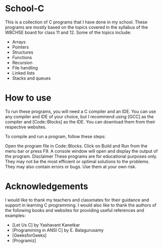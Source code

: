 # School-C
This is a collection of C programs that I have done in my school. These programs are mostly based on the topics covered in the syllabus of the WBCHSE board for class 11 and 12. Some of the topics include:

- Arrays
- Pointers
- Structures
- Functions
- Recursion
- File handling
- Linked lists
- Stacks and queues

# How to use
To run these programs, you will need a C compiler and an IDE. You can use any compiler and IDE of your choice, but I recommend using [GCC] as the compiler and [Code::Blocks] as the IDE. You can download them from their respective websites.

To compile and run a program, follow these steps:

Open the program file in Code::Blocks.
Click on Build and Run from the menu bar or press F9.
A console window will open and display the output of the program.
Disclaimer
These programs are for educational purposes only. They may not be the most efficient or optimal solutions to the problems. They may also contain errors or bugs. Use them at your own risk.

# Acknowledgements
I would like to thank my teachers and classmates for their guidance and support in learning C programming. I would also like to thank the authors of the following books and websites for providing useful references and examples:

- [Let Us C] by Yashavant Kanetkar 
- [Programming in ANSI C] by E. Balagurusamy
- [GeeksforGeeks]
- [Programiz]
